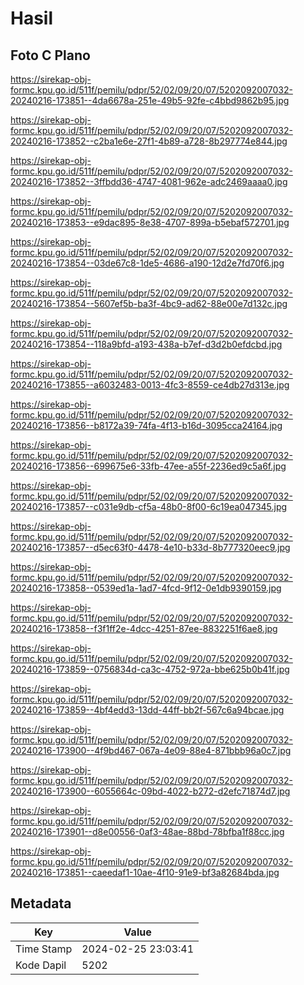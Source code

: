 # Hasil

## Foto C Plano

https://sirekap-obj-formc.kpu.go.id/511f/pemilu/pdpr/52/02/09/20/07/5202092007032-20240216-173851--4da6678a-251e-49b5-92fe-c4bbd9862b95.jpg

https://sirekap-obj-formc.kpu.go.id/511f/pemilu/pdpr/52/02/09/20/07/5202092007032-20240216-173852--c2ba1e6e-27f1-4b89-a728-8b297774e844.jpg

https://sirekap-obj-formc.kpu.go.id/511f/pemilu/pdpr/52/02/09/20/07/5202092007032-20240216-173852--3ffbdd36-4747-4081-962e-adc2469aaaa0.jpg

https://sirekap-obj-formc.kpu.go.id/511f/pemilu/pdpr/52/02/09/20/07/5202092007032-20240216-173853--e9dac895-8e38-4707-899a-b5ebaf572701.jpg

https://sirekap-obj-formc.kpu.go.id/511f/pemilu/pdpr/52/02/09/20/07/5202092007032-20240216-173854--03de67c8-1de5-4686-a190-12d2e7fd70f6.jpg

https://sirekap-obj-formc.kpu.go.id/511f/pemilu/pdpr/52/02/09/20/07/5202092007032-20240216-173854--5607ef5b-ba3f-4bc9-ad62-88e00e7d132c.jpg

https://sirekap-obj-formc.kpu.go.id/511f/pemilu/pdpr/52/02/09/20/07/5202092007032-20240216-173854--118a9bfd-a193-438a-b7ef-d3d2b0efdcbd.jpg

https://sirekap-obj-formc.kpu.go.id/511f/pemilu/pdpr/52/02/09/20/07/5202092007032-20240216-173855--a6032483-0013-4fc3-8559-ce4db27d313e.jpg

https://sirekap-obj-formc.kpu.go.id/511f/pemilu/pdpr/52/02/09/20/07/5202092007032-20240216-173856--b8172a39-74fa-4f13-b16d-3095cca24164.jpg

https://sirekap-obj-formc.kpu.go.id/511f/pemilu/pdpr/52/02/09/20/07/5202092007032-20240216-173856--699675e6-33fb-47ee-a55f-2236ed9c5a6f.jpg

https://sirekap-obj-formc.kpu.go.id/511f/pemilu/pdpr/52/02/09/20/07/5202092007032-20240216-173857--c031e9db-cf5a-48b0-8f00-6c19ea047345.jpg

https://sirekap-obj-formc.kpu.go.id/511f/pemilu/pdpr/52/02/09/20/07/5202092007032-20240216-173857--d5ec63f0-4478-4e10-b33d-8b777320eec9.jpg

https://sirekap-obj-formc.kpu.go.id/511f/pemilu/pdpr/52/02/09/20/07/5202092007032-20240216-173858--0539ed1a-1ad7-4fcd-9f12-0e1db9390159.jpg

https://sirekap-obj-formc.kpu.go.id/511f/pemilu/pdpr/52/02/09/20/07/5202092007032-20240216-173858--f3f1ff2e-4dcc-4251-87ee-8832251f6ae8.jpg

https://sirekap-obj-formc.kpu.go.id/511f/pemilu/pdpr/52/02/09/20/07/5202092007032-20240216-173859--0756834d-ca3c-4752-972a-bbe625b0b41f.jpg

https://sirekap-obj-formc.kpu.go.id/511f/pemilu/pdpr/52/02/09/20/07/5202092007032-20240216-173859--4bf4edd3-13dd-44ff-bb2f-567c6a94bcae.jpg

https://sirekap-obj-formc.kpu.go.id/511f/pemilu/pdpr/52/02/09/20/07/5202092007032-20240216-173900--4f9bd467-067a-4e09-88e4-871bbb96a0c7.jpg

https://sirekap-obj-formc.kpu.go.id/511f/pemilu/pdpr/52/02/09/20/07/5202092007032-20240216-173900--6055664c-09bd-4022-b272-d2efc71874d7.jpg

https://sirekap-obj-formc.kpu.go.id/511f/pemilu/pdpr/52/02/09/20/07/5202092007032-20240216-173901--d8e00556-0af3-48ae-88bd-78bfba1f88cc.jpg

https://sirekap-obj-formc.kpu.go.id/511f/pemilu/pdpr/52/02/09/20/07/5202092007032-20240216-173851--caeedaf1-10ae-4f10-91e9-bf3a82684bda.jpg


## Metadata

| Key        | Value               |
| ---------- | ------------------- |
| Time Stamp | 2024-02-25 23:03:41 |
| Kode Dapil | 5202                |



